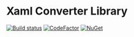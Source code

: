 # Xaml Converter Library

[![Build status](https://ci.appveyor.com/api/projects/status/qwi00dtupfjva1m8?svg=true)](https://ci.appveyor.com/project/dlebansais/xamlconverterlibrary) [![CodeFactor](https://www.codefactor.io/repository/github/dlebansais/xamlconverterlibrary/badge)](https://www.codefactor.io/repository/github/dlebansais/xamlconverterlibrary) [![NuGet](https://img.shields.io/nuget/v/xamlconverterlibrary.svg)](https://www.nuget.org/packages/xamlconverterlibrary)
